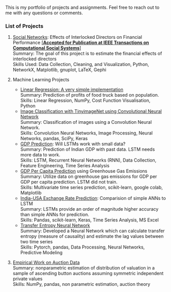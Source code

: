 This is my portfolio of projects and assignments. Feel free to reach out to me with any questions or comments. 

### List of Projects
1. [Social Networks](https://github.com/10avinash/Project-Portfolio/tree/master/Social%20Networks): Effects of Interlocked Directors on Financial Performance [[**Accepted for Publication at IEEE Transactions on Computational Social Systems**]](https://ieeexplore.ieee.org/document/8960302)  
Summary: The goal of this project is to estimate the financial effects of interlocked directors  
Skills Used: Data Collection, Cleaning, and Visualization, Python, NetworkX, Matplotlib, gnuplot, LaTeX, Gephi

2. Machine Learning Projects
    * [Linear Regression: A very simple implementation](https://github.com/10avinash/Project-Portfolio/tree/master/Machine%20Learning/Simple%20Linear%20Regression)  
    Summary: Prediction of profits of food truck based on population.  
    Skills: Linear Regression, NumPy, Cost Function Visualisation, Python
    * [Image Classification with TinyimageNet using Convolutional Neural Network](https://github.com/10avinash/Project-Portfolio/tree/master/Machine%20Learning/CNN)  
    Summary: Classification of images using a Convolution Neural Network.  
    Skills: Convolution Neural Networks, Image Processing, Neural Networks, pandas, SciPy, Keras
    * [GDP Prediction](https://github.com/10avinash/Project-Portfolio/tree/master/Machine%20Learning/LSTM-SmallData): Will LSTMs work with small data?  
    Summary: Prediction of Indian GDP with past data. LSTM needs more data to work.    
    Skills: LSTM, Recurrent Neural Networks (RNN), Data Collection, Feature Engineering, Time Series Analysis  
    * [GDP Per Capita Prediction](https://github.com/10avinash/Project-Portfolio/tree/master/Machine%20Learning/GDP-Per-Capita) using Greenhouse Gas Emissions  
    Summary: Utilize data on greenhouse gas emissions for GDP per GDP per capita prediction. LSTM did not train.    
    Skills: Multivariate time series prediction, scikit-learn, google colab, Matplotlib
    * [India-USA Exchange Rate Prediction](https://github.com/10avinash/Project-Portfolio/tree/master/Machine%20Learning/Exchange_Rate_Prediction): Comparision of simple ANNs to LSTM    
    Summary: LSTMs provide an order of magnitude higher accuracy than simple ANNs for prediction.  
    Skills: Pandas, scikit-learn, Keras, Time Series Analysis, MS Excel         
    * [Transfer Entropy Neural Network](https://github.com/10avinash/Project-Portfolio/tree/master/Machine%20Learning/TENN)  
    Summary: Developed a Neural Network which can calculate transfer entropy (measure of causality) and estimate the lag values between two time series  
    Skills: Pytorch, pandas, Data Processing, Neural Networks, Predictive Modeling  
3.  [Empirical Work on Auction Data](https://github.com/10avinash/Project-Portfolio/tree/master/Auctions)  
Summary: nonparametric estimation of distribution of valuation in a sample of ascending button auctions assuming symmetric independent private values  
Skills: NumPy, pandas, non parametric estimation, auction theory  


 
